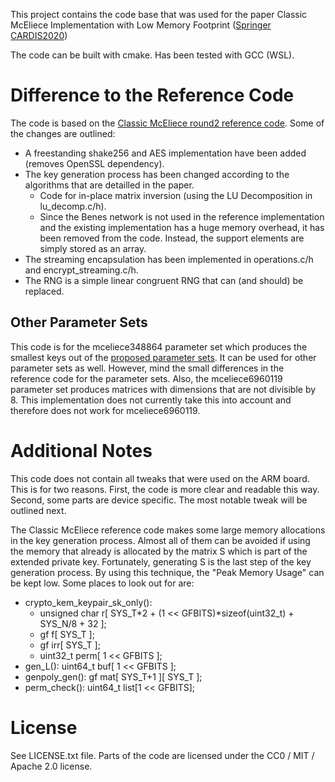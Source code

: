 This project contains the code base that was used for the paper Classic McEliece Implementation with Low Memory Footprint ([Springer](https://link.springer.com/chapter/10.1007/978-3-030-68487-7_3) [CARDIS2020](https://cardis2020.its.uni-luebeck.de/files/CARDIS2020_Roth_ClassicMcElieceImplementation_paper.pdf))

The code can be built with cmake. Has been tested with GCC (WSL).


# Difference to the Reference Code

The code is based on the [Classic McEliece round2 reference code](https://classic.mceliece.org/nist.html). Some of the changes are outlined:

* A freestanding shake256 and AES implementation have been added (removes OpenSSL dependency).
* The key generation process has been changed according to the algorithms that are detailled in the paper.
  * Code for in-place matrix inversion (using the LU Decomposition in lu_decomp.c/h).
  * Since the Benes network is not used in the reference implementation and the existing implementation has a huge memory overhead, it has been removed from the code. Instead, the support elements are simply stored as an array.
* The streaming encapsulation has been implemented in operations.c/h and encrypt_streaming.c/h.
* The RNG is a simple linear congruent RNG that can (and should) be replaced.


## Other Parameter Sets

This code is for the mceliece348864 parameter set which produces the smallest keys out of the [proposed parameter sets](https://classic.mceliece.org/nist/mceliece-20190331.pdf#section.3).
It can be used for other parameter sets as well. However, mind the small differences in the reference code for the parameter sets.
Also, the mceliece6960119 parameter set produces matrices with dimensions that are not divisible by 8. 
This implementation does not currently take this into account and therefore does not work for mceliece6960119.


# Additional Notes

This code does not contain all tweaks that were used on the ARM board. This is for two reasons. First, the code is more clear and readable this way. Second, some parts are device specific.
The most notable tweak will be outlined next.

The Classic McEliece reference code makes some large memory allocations in the key generation process. Almost all of them can be avoided if using the memory that already is allocated by the matrix S which is part of the extended private key. 
Fortunately, generating S is the last step of the key generation process. By using this technique, the "Peak Memory Usage" can be kept low. Some places to look out for are:

* crypto_kem_keypair_sk_only(): 
  * unsigned char r[ SYS_T*2 + (1 << GFBITS)*sizeof(uint32_t) + SYS_N/8 + 32 ];
  * gf f[ SYS_T ];
  * gf irr[ SYS_T ];
  * uint32_t perm[ 1 << GFBITS ]; 
* gen_L(): uint64_t buf[ 1 << GFBITS ];
* genpoly_gen(): gf mat[ SYS_T+1 ][ SYS_T ];
* perm_check(): uint64_t list[1 << GFBITS];


# License

See LICENSE.txt file. Parts of the code are licensed under the CC0 / MIT / Apache 2.0 license.